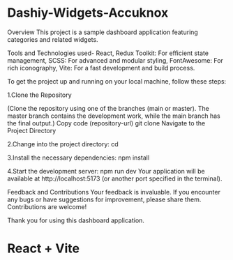 
# Dashiy-Widgets-Accuknox

Overview
This project is a sample dashboard application featuring categories and related widgets.

Tools and Technologies used-
React,
Redux Toolkit: For efficient state management,
SCSS: For advanced and modular styling,
FontAwesome: For rich iconography,
Vite: For a fast development and build process.



To get the project up and running on your local machine, follow these steps:

1.Clone the Repository

(Clone the repository using one of the branches (main or master). The master branch contains the development work, while the main branch has the final output.)
Copy code (repository-url)
git clone <repository-url>
Navigate to the Project Directory

2.Change into the project directory:
cd <project-directory>


3.Install the necessary dependencies:
npm install


4.Start the development server:
npm run dev
Your application will be available at http://localhost:5173 (or another port specified in the terminal).


Feedback and Contributions
Your feedback is invaluable. If you encounter any bugs or have suggestions for improvement, please share them. Contributions are welcome!

Thank you for using this dashboard application.

# React + Vite



